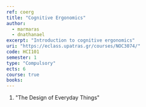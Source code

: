 ```yaml
---
ref: coerg
title: "Cognitive Ergonomics"
author: 
  - marmaras
  - dnathanael
excerpt: "Introduction to cognitive ergonomics"
uri: "https://eclass.upatras.gr/courses/NOC3074/"
code: HCI101
semester: 1
type: "Compulsory"
ects: 6
course: true
books: 
---
```

1. "The Design of Everyday Things"